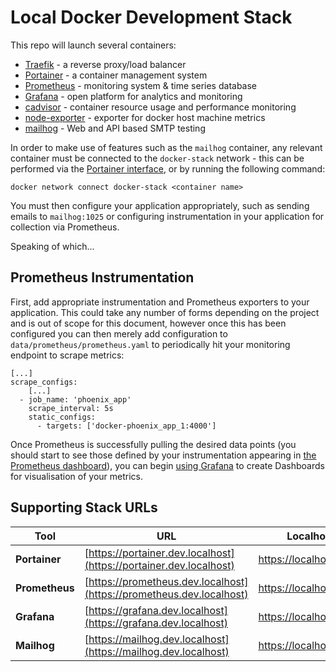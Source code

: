 # Local Docker Development Stack

This repo will launch several containers:

- [Traefik](https://traefik.io/) - a reverse proxy/load balancer
- [Portainer](https://www.portainer.io/) - a container management system
- [Prometheus](https://prometheus.io) - monitoring system & time series database
- [Grafana](http://grafana.com) - open platform for analytics and monitoring
- [cadvisor](https://github.com/google/cadvisor) - container resource usage and performance monitoring
- [node-exporter](https://github.com/prometheus/node_exporter) - exporter for docker host machine metrics
- [mailhog](https://github.com/mailhog/MailHog) - Web and API based SMTP testing

In order to make use of features such as the `mailhog` container, any relevant container must be connected to the
`docker-stack` network - this can be performed via the [Portainer interface](https://portainer.dev.localhost), or by
running the following command:

`docker network connect docker-stack <container name>`

You must then configure your application appropriately, such as sending emails to `mailhog:1025` or configuring
instrumentation in your application for collection via Prometheus.

Speaking of which...

## Prometheus Instrumentation

First, add appropriate instrumentation and Prometheus exporters to your application. This could take any number of
forms depending on the project and is out of scope for this document, however once this has been configured you can
then merely add configuration to `data/prometheus/prometheus.yaml` to periodically hit your monitoring endpoint
to scrape metrics:

```
[...]
scrape_configs:
    [...]
  - job_name: 'phoenix_app'
    scrape_interval: 5s
    static_configs:
      - targets: ['docker-phoenix_app_1:4000']
```

Once Prometheus is successfully pulling the desired data points (you should start to see those defined by your
instrumentation appearing in [the Prometheus dashboard](https://prometheus.dev.localhost)), you can begin
[using Grafana](https://grafana.dev.localhost) to create Dashboards for visualisation of your metrics.

## Supporting Stack URLs

|Tool|URL|Localhost|
|---|---|---|
| **Portainer** | [https://portainer.dev.localhost](https://portainer.dev.localhost) | [https://localhost:9000](https://localhost:9000) |
| **Prometheus** | [https://prometheus.dev.localhost](https://prometheus.dev.localhost) | [https://localhost:9090](https://localhost:9090) |
| **Grafana** | [https://grafana.dev.localhost](https://grafana.dev.localhost) | [https://localhost:3000](https://localhost:3000) |
| **Mailhog** | [https://mailhog.dev.localhost](https://mailhog.dev.localhost) | [https://localhost:8025](https://localhost:8025) |
